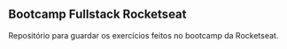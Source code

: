 ## Bootcamp Fullstack Rocketseat

Repositório para guardar os exercícios feitos no bootcamp da Rocketseat.

